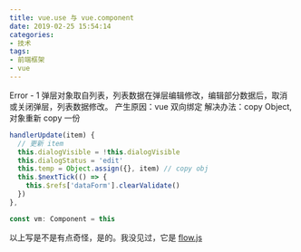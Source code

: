 ```yaml
---
title: vue.use 与 vue.component
date: 2019-02-25 15:54:14
categories:
- 技术
tags:
- 前端框架
- vue
---
```


Error - 1 弹层对象取自列表，列表数据在弹层编辑修改，编辑部分数据后，取消或关闭弹层，列表数据修改。
产生原因：vue 双向绑定
解决办法：copy Object, 对象重新 copy 一份
```javascript
handlerUpdate(item) {
  // 更新 item
  this.dialogVisible = !this.dialogVisible
  this.dialogStatus = 'edit'
  this.temp = Object.assign({}, item) // copy obj
  this.$nextTick(() => {
    this.$refs['dataForm'].clearValidate()
  })
},
```
``` javascript
const vm: Component = this
```
以上写是不是有点奇怪，是的。我没见过，它是 [flow.js](https://flow.org/)
